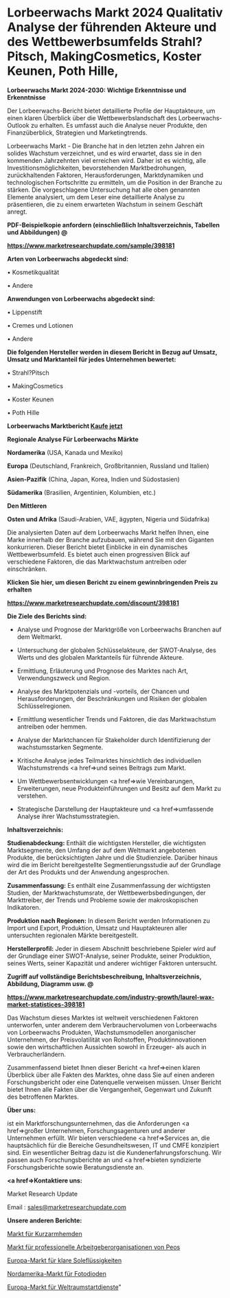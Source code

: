# Lorbeerwachs Markt 2024 Qualitativ Analyse der führenden Akteure und des Wettbewerbsumfelds Strahl?Pitsch, MakingCosmetics, Koster Keunen, Poth Hille, 

<strong>Lorbeerwachs Markt 2024-2030: Wichtige Erkenntnisse und Erkenntnisse</strong>

Der Lorbeerwachs-Bericht bietet detaillierte Profile der Hauptakteure, um einen klaren Überblick über die Wettbewerbslandschaft des Lorbeerwachs-Outlook zu erhalten. Es umfasst auch die Analyse neuer Produkte, den Finanzüberblick, Strategien und Marketingtrends.

Lorbeerwachs Markt - Die Branche hat in den letzten zehn Jahren ein solides Wachstum verzeichnet, und es wird erwartet, dass sie in den kommenden Jahrzehnten viel erreichen wird. Daher ist es wichtig, alle Investitionsmöglichkeiten, bevorstehenden Marktbedrohungen, zurückhaltenden Faktoren, Herausforderungen, Marktdynamiken und technologischen Fortschritte zu ermitteln, um die Position in der Branche zu stärken. Die vorgeschlagene Untersuchung hat alle oben genannten Elemente analysiert, um dem Leser eine detaillierte Analyse zu präsentieren, die zu einem erwarteten Wachstum in seinem Geschäft anregt.



<strong><b>PDF-Beispielkopie anfordern (einschließlich Inhaltsverzeichnis, Tabellen und Abbildungen) @ </b></strong>

<strong><a href=https://www.marketresearchupdate.com/sample/398181>

<strong>https://www.marketresearchupdate.com/sample/398181</u></a></strong></strong>



<strong>Arten von Lorbeerwachs abgedeckt sind:</strong>

• Kosmetikqualität

• Andere



<strong>Anwendungen von Lorbeerwachs abgedeckt sind:</strong>

• Lippenstift

• Cremes und Lotionen

• Andere



<strong>Die folgenden Hersteller werden in diesem Bericht in Bezug auf Umsatz, Umsatz und Marktanteil für jedes Unternehmen bewertet:</strong>

• Strahl?Pitsch

• MakingCosmetics

• Koster Keunen

• Poth Hille



<strong>Lorbeerwachs Marktbericht <a href=https://www.marketresearchupdate.com/buynow/398181>Kaufe jetzt</a></strong>



<strong>Regionale Analyse Für Lorbeerwachs Märkte</strong>



<strong>Nordamerika</strong> (USA, Kanada und Mexiko)



<strong>Europa</strong> (Deutschland, Frankreich, Großbritannien, Russland und Italien)



<strong>Asien-Pazifik</strong> (China, Japan, Korea, Indien und Südostasien)



<strong>Südamerika</strong> (Brasilien, Argentinien, Kolumbien, etc.)



<strong>Den Mittleren</strong> 

<strong>Osten und Afrika</strong> (Saudi-Arabien, VAE, ägypten, Nigeria und Südafrika)

Die analysierten Daten auf dem Lorbeerwachs Markt helfen Ihnen, eine Marke innerhalb der Branche aufzubauen, während Sie mit den Giganten konkurrieren. Dieser Bericht bietet Einblicke in ein dynamisches Wettbewerbsumfeld. Es bietet auch einen progressiven Blick auf verschiedene Faktoren, die das Marktwachstum antreiben oder einschränken.



<strong>Klicken Sie hier, um diesen Bericht zu einem gewinnbringenden Preis zu erhalten
</strong>

<strong><a href=https://www.marketresearchupdate.com/discount/398181>https://www.marketresearchupdate.com/discount/398181</b></u></strong></a>



<strong>Die Ziele des Berichts sind:</strong>

- Analyse und Prognose der Marktgröße von Lorbeerwachs Branchen auf dem Weltmarkt.

- Untersuchung der globalen Schlüsselakteure, der SWOT-Analyse, des Werts und des globalen Marktanteils für führende Akteure.

- Ermittlung, Erläuterung und Prognose des Marktes nach Art, Verwendungszweck und Region.

- Analyse des Marktpotenzials und -vorteils, der Chancen und Herausforderungen, der Beschränkungen und Risiken der globalen Schlüsselregionen.

- Ermittlung wesentlicher Trends und Faktoren, die das Marktwachstum antreiben oder hemmen.

- Analyse der Marktchancen für Stakeholder durch Identifizierung der wachstumsstarken Segmente.

- Kritische Analyse jedes Teilmarktes hinsichtlich des individuellen Wachstumstrends <a href=>und</a> seines Beitrags zum Markt.

- Um Wettbewerbsentwicklungen <a href=>wie</a> Vereinbarungen, Erweiterungen, neue Produkteinführungen und Besitz auf dem Markt zu verstehen.

- Strategische Darstellung der Hauptakteure und <a href=>umfas</a>sende Analyse ihrer Wachstumsstrategien.



<strong>Inhaltsverzeichnis:</strong>



<strong>Studienabdeckung:</strong> Enthält die wichtigsten Hersteller, die wichtigsten Marktsegmente, den Umfang der auf dem Weltmarkt angebotenen Produkte, die berücksichtigten Jahre und die Studienziele. Darüber hinaus wird die im Bericht bereitgestellte Segmentierungsstudie auf der Grundlage der Art des Produkts und der Anwendung angesprochen.



<strong>Zusammenfassung:</strong> Es enthält eine Zusammenfassung der wichtigsten Studien, der Marktwachstumsrate, der Wettbewerbsbedingungen, der Markttreiber, der Trends und Probleme sowie der makroskopischen Indikatoren.



<strong>Produktion nach Regionen:</strong> In diesem Bericht werden Informationen zu Import und Export, Produktion, Umsatz und Hauptakteuren aller untersuchten regionalen Märkte bereitgestellt.



<strong>Herstellerprofil:</strong> Jeder in diesem Abschnitt beschriebene Spieler wird auf der Grundlage einer SWOT-Analyse, seiner Produkte, seiner Produktion, seines Werts, seiner Kapazität und anderer wichtiger Faktoren untersucht.



<strong><b>Zugriff auf vollständige Berichtsbeschreibung, Inhaltsverzeichnis, Abbildung, Diagramm usw. @ </b></strong>

<strong><a href=https://www.marketresearchupdate.com/industry-growth/laurel-wax-market-statistices-398181>https://www.marketresearchupdate.com/industry-growth/laurel-wax-market-statistices-398181</a></strong>

Das Wachstum dieses Marktes ist weltweit verschiedenen Faktoren unterworfen, unter anderem dem Verbrauchervolumen von Lorbeerwachs von Lorbeerwachs Produkten, Wachstumsmodellen anorganischer Unternehmen, der Preisvolatilität von Rohstoffen, Produktinnovationen sowie den wirtschaftlichen Aussichten sowohl in Erzeuger- als auch in Verbraucherländern.

Zusammenfassend bietet Ihnen dieser Bericht <a href=>einen</a> klaren Überblick über alle Fakten des Marktes, ohne dass Sie auf einen anderen Forschungsbericht oder eine Datenquelle verweisen müssen. Unser Bericht bietet Ihnen alle Fakten über die Vergangenheit, Gegenwart und Zukunft des betroffenen Marktes.



<strong>Über uns:</strong>

 ist ein Marktforschungsunternehmen, das die Anforderungen <a href=>großer</a> Unternehmen, Forschungsagenturen und anderer Unternehmen erfüllt. Wir bieten verschiedene <a href=>Services</a> an, die hauptsächlich für die Bereiche Gesundheitswesen, IT und CMFE konzipiert sind. Ein wesentlicher Beitrag dazu ist die Kundenerfahrungsforschung. Wir passen auch Forschungsberichte an und <a href=>bieten</a> syndizierte Forschungsberichte sowie Beratungsdienste an.



<strong><a href=>Kontaktiere uns:</a></strong>

Market Research Update

Email : sales@marketresearchupdate.com



<strong>Unsere anderen Berichte:</strong>

<a href=https://www.linkedin.com/pulse/short-sleeve-shirt-market-latest-report-outstanding-growth>Markt für Kurzarmhemden</a>

<a href=https://www.linkedin.com/pulse/peos-professional-employer-organizations-market-size-industry>Markt für professionelle Arbeitgeberorganisationen von Peos</a>

<a href=https://www.linkedin.com/pulse/europe-clear-brine-fluids-market-size-share-trends>Europa-Markt für klare Soleflüssigkeiten</a>

<a href=https://www.linkedin.com/pulse/north-america-photodiode-market-2023-latest>Nordamerika-Markt für Fotodioden</a>

<a href=https://www.linkedin.com/pulse/europe-space-launch-services-market-expecting>Europa-Markt für Weltraumstartdienste</a>"
